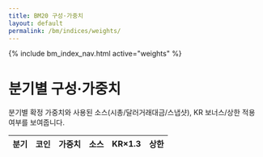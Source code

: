 ```yaml
---
title: BM20 구성·가중치
layout: default
permalink: /bm/indices/weights/
---
```

{% include bm_index_nav.html active="weights" %}


# 분기별 구성·가중치

<p>분기별 확정 가중치와 사용된 소스(시총/달러거래대금/스냅샷), KR 보너스/상한 적용 여부를 보여줍니다.</p>

<table id="wq" style="width:100%;border-collapse:collapse">
  <thead>
    <tr>
      <th style="text-align:left">분기</th>
      <th style="text-align:left">코인</th>
      <th style="text-align:right">가중치</th>
      <th style="text-align:left">소스</th>
      <th style="text-align:center">KR×1.3</th>
      <th style="text-align:center">상한</th>
    </tr>
  </thead>
  <tbody></tbody>
</table>

<script>
const WQ_CSV = "https://docs.google.com/spreadsheets/d/e/2PACX-1vTndyrPd3WWwFtfzv2CZxJeDcH-l8ibQIdO5ouYS4HsaGpbeXQQbs6WEr9qPqqZbRoT6cObdFxJpief/pub?gid=1645238012&single=true&output=csv";

async function getCsv(u){const r=await fetch(u+(u.includes('?')?'&':'?')+'v='+Date.now(),{cache:'no-store'});if(!r.ok)throw new Error(r.status);return r.text();}
function parseCsv(t){
  const L=t.trim().split(/\r?\n/), H=L.shift().split(",");
  const I=k=>H.indexOf(k);
  return L.map(l=>{
    const c=l.split(",");
    return {
      q:c[I("quarter")],
      coin:c[I("coin_id")] || c[I("symbol")] || "",
      w:parseFloat(c[I("weight")]),
      src:(c[I("source_used")]||"").trim(),
      kb:(c[I("kr_bonus")]||c[I("kr_bonus_applied")]||"").toLowerCase()==="true",
      cap:(c[I("cap_applied")]||"").toLowerCase()==="true"
    };
  }).filter(r=>Number.isFinite(r.w));
}
function renderRows(rows){
  // 분기+코인 정렬
  rows.sort((a,b)=>a.q.localeCompare(b.q)||a.coin.localeCompare(b.coin));
  const tb=document.querySelector("#wq tbody");
  tb.innerHTML = rows.map(r=>`
    <tr>
      <td>${r.q}</td>
      <td>${r.coin}</td>
      <td style="text-align:right">${(r.w*100).toFixed(2)}%</td>
      <td>${r.src||"-"}</td>
      <td style="text-align:center">${r.kb?"예":"-"}</td>
      <td style="text-align:center">${r.cap?"적용":"-"}</td>
    </tr>`).join("");
}
getCsv(WQ_CSV).then(parseCsv).then(renderRows)
  .catch(e=>document.querySelector("#wq tbody").innerHTML=`<tr><td colspan="6">로드 실패: ${e.message}</td></tr>`);
</script>
